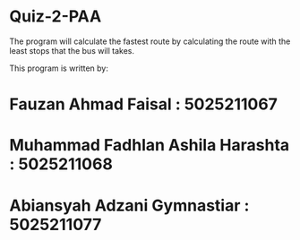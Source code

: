 # Quiz-2-PAA
The program will calculate the fastest route by calculating the route with the least stops that the bus will takes.

This program is written by:
# Fauzan Ahmad Faisal		            : 5025211067
# Muhammad Fadhlan Ashila Harashta 	: 5025211068
# Abiansyah Adzani Gymnastiar 		  : 5025211077

